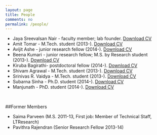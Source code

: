 ```yaml
---
layout: page
title: People
comments: no
permalink: /people/
---
```



- Jaya Sreevalsan Nair - faculty member; lab founder. [Download CV]({{site.baseurl}}/assets/cv/JayaSreevalsanNair_CV.pdf)
- Amit Tomar - M.Tech. student (2013-). [Download CV]({{site.baseurl}}/assets/cv/AmitTomar_CV.pdf)
- Avijit Ashe - junior research fellow (2014-). [Download CV]({{site.baseurl}}/assets/cv/AvijitAshe_CV.pdf)
- Beena Kumari - junior research fellow; M.S. by Research student (2013-). [Download CV]({{site.baseurl}}/assets/cv/BeenaKumari_CV.pdf)
- Kiruba Bagirathi- postdoctoral fellow (2014-). [Download CV]({{site.baseurl}}/assets/cv/KirubaBagirathi_CV.pdf)
- Shivam Agrawal - M.Tech. student (2013-). [Download CV]({{site.baseurl}}/assets/cv/ShivamAgarwal_CV.pdf)
- Srinivas R. Vaidya - M.Tech. student (2013-). [Download CV]({{site.baseurl}}/assets/cv/SrinivasVaidya.pdf)
- Subarna Sinha - Ph.D. student (2014-). [Download CV]({{site.baseurl}}/assets/cv/SubarnaSinha_CV.pdf)
- Manjunath - PhD. student (2014-). [Download CV]({{site.baseurl}}/assets/cv/Manjunath_CV.pdf)

<br/>

##Former Members
- Saima Parveen (M.S. 2011-13, First job: Member of Technical Staff, LTResearch)
- Pavithra Rajendran (Senior Research Fellow 2013-14)
